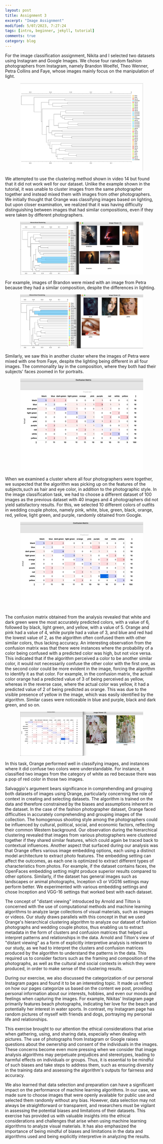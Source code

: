 ```yaml
---
layout: post
title: Assignment 3 
excerpt: "Image Assignment"
modified: 5/07/2023, 7:27:24
tags: [intro, beginner, jekyll, tutorial]
comments: true
category: blog
---
```


For the image classification assignment, Nikita and I selected two datasets using Instagram and Google Images. We chose four random fashion photographers from Instagram, namely Brandon Woelfel, Theo Wenner, Petra Collins and Faye, whose images mainly focus on the manipulation of light. 

<img src="/images/img1.jpeg" style="width:80%; height:50%; margin-left:10%;" />

We attempted to use the clustering method shown in video 14 but found that it did not work well for our dataset. Unlike the example shown in the tutorial, it was unable to cluster images from the same photographer together and instead mixed them with images from other photographers. We initially thought that Orange was classifying images based on lighting, but upon closer examination, we realized that it was having difficulty distinguishing between images that had similar compositions, even if they were taken by different photographers. 

<img src="/images/img2.png" style="width:80%; height:50%; margin-left:10%;" />

For example, images of Brandon were mixed with an image from Petra because they had a similar composition, despite the differences in lighting.

<img src="/images/img3.png" style="width:80%; height:50%; margin-left:10%;" />

Similarly, we saw this in another cluster where the images of Petra were mixed with one from Faye, despite the lighting being different in all four images. The commonality lay in the composition, where they both had their subjects' faces zoomed in for portraits. 

<img src="/images/img4.jpeg" style="width:80%; height:50%; margin-left:10%;" />

When we examined a cluster where all four photographers were together, we suspected that the algorithm was picking up on the features of the subjects,such as hair and eye color, in addition to the photographic style. In the image classification task, we had to choose a different dataset of 100 images as the previous dataset with 40 images and 4 photographers did not yield satisfactory results. For this, we selected 10 different colors of outfits in wedding couple photos, namely pink, white, blue, green, black, orange, red, yellow, light green, and purple, randomly obtained from Google. 

<img src="/images/img5.jpeg" style="width:80%; height:50%; margin-left:10%;" />

The confusion matrix obtained from the analysis revealed that white and dark green were the most accurately predicted colors, with a value of 6, followed by black, light green, and yellow, with a value of 5. Orange and pink had a value of 4, while purple had a value of 3, and blue and red had the lowest value of 2, as the algorithm often confused them with other similar colors, thus lacking accuracy. An interesting observation from the confusion matrix was that there were instances where the probability of a color being confused with a predicted color was high, but not vice versa. This indicated that if the algorithm perceived a color to be another similar color, it would not necessarily confuse the other color with the first one, as the second color could be more evident in the image, forcing the algorithm to identify it as that color. For example, in the confusion matrix, the actual color orange had a predicted value of 3 of being perceived as yellow, whereas in the reverse case, where the actual color was yellow, it had a predicted value of 2 of being predicted as orange. This was due to the visible presence of yellow in the image, which was easily identified by the algorithm. Similar cases were noticeable in blue and purple, black and dark green, and so on. 

<img src="/images/img6.png" style="width:80%; height:50%; margin-left:10%;" />

In this task, Orange performed well in classifying images, and instances where it did confuse two colors were understandable. For instance, it classified two images from the category of white as red because there was a pop of red color in those two images.

Salvaggio's argument bears significance in comprehending and grouping both datasets of images using Orange, particularly concerning the role of context in creating and selecting datasets. The algorithm is trained on the data and therefore constrained by the biases and assumptions inherent in the dataset. In the case of the fashion photographer dataset, Orange faced difficulties in accurately comprehending and grouping images of the collection. The homogenous shooting style among the photographers could be influenced by cultural, political, social, and economic factors, reflecting their common Western background. Our observation during the hierarchical clustering revealed that images from various photographers were clustered together if they shared similar features, which could again be traced back to contextual influences. Another aspect that surfaced during our analysis was that Orange offers various image embedding options, each using a distinct model architecture to extract photo features. The embedding setting can affect the outcomes, as each one is optimized to extract different types of characteristics from photos. For example, if the dataset contains faces, the OpenFaces embedding setting might produce superior results compared to other options. Similarly, if the dataset has general images such as landscapes or animal photographs, Inception v3 or VGG16 settings may perform better. We experimented with various embedding settings and chose Inception and VGG-16 settings that worked best with each dataset.

The concept of "distant viewing" introduced by Arnold and Tilton is concerned with the use of computational methods and machine learning algorithms to analyze large collections of visual materials, such as images or videos. Our study draws parallels with this concept in that we used Orange's hierarchical clustering algorithm to analyze our dataset of fashion photographs and wedding couple photos, thus enabling us to extract metadata in the form of clusters and confusion matrices that helped us interpret patterns and relationships in the data. Arnold and Tilton's view of "distant viewing" as a form of explicitly interpretive analysis is relevant to our study, as we had to interpret the clusters and confusion matrices produced by the algorithm to understand the patterns in the data. This required us to consider factors such as the framing and composition of the photographs, as well as the cultural and social contexts in which they were produced, in order to make sense of the clustering results.

During our exercise, we also discussed the categorization of our personal Instagram pages and found it to be an interesting topic. It made us reflect on how our pages categorize us based on the content we post, providing personal information about our interests, hobbies, and even our moods and feelings when capturing the images. For example, Nikitas' Instagram page primarily features beach photographs, indicating her love for the beach and potentially her interest in water sports. In contrast, my Instagram page has random pictures of myself with friends and dogs, portraying my personal life and relationships.

This exercise brought to our attention the ethical considerations that arise when gathering, using, and sharing data, especially when dealing with pictures. The use of photographs from Instagram or Google raises questions about the ownership and consent of the individuals in the images. These concerns become even more pressing when we consider that image analysis algorithms may perpetuate prejudices and stereotypes, leading to harmful effects on individuals or groups. Thus, it is essential to be mindful of such biases and take steps to address them, such as ensuring diversity in the training data and assessing the algorithm's outputs for fairness and accuracy.

We also learned that data selection and preparation can have a significant impact on the performance of machine learning algorithms. In our case, we made sure to choose images that were openly available for public use and selected them randomly without any bias. However, data selection may not always be straightforward or transparent, and researchers must be vigilant in assessing the potential biases and limitations of their datasets. This exercise has provided us with valuable insights into the ethical considerations and challenges that arise when using machine learning algorithms to analyze visual materials. It has also emphasized the importance of being mindful of biases and limitations in the data and algorithms used and being explicitly interpretive in analyzing the results.

